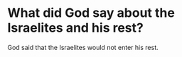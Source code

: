 # What did God say about the Israelites and his rest?

God said that the Israelites would not enter his rest.
